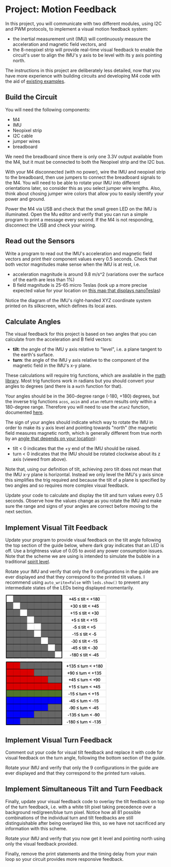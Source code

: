 # Project: Motion Feedback

In this project, you will communicate with two different modules, using I2C and PWM protocols, to implement a visual motion feedback system:
 - the inertial measurement unit (IMU) will continuously measure the acceleration and magnetic field vectors, and
 - the 8-neopixel strip will provide real-time visual feedback to enable the circuit's user to align the IMU's y axis to be level with its y axis pointing north.

The instructions in this project are deliberately less detailed, now that you have more experience with building circuits and developing M4 code with the aid of [existing examples](../hello.md).

## Build the Circuit

You will need the following components:
 - M4
 - IMU
 - Neopixel strip
 - I2C cable
 - jumper wires
 - breadboard

We need the breadboard since there is only one 3.3V output available from the M4, but it must be connected to both the Neopixel strip and the I2C bus.

With your M4 disconnected (with no power), wire the IMU and neopixel strip to the breadboard, then use jumpers to connect the breadboard signals to the M4.  You will need to be able to rotate your IMU into different orientations later, so consider this as you select jumper wire lengths.  Also, think about chosing jumper wire colors that allow you to easily identify your power and ground.

Power the M4 via USB and check that the small green LED on the IMU is illuminated.  Open the Mu editor and verify that you can run a simple program to print a message every second.  If the M4 is not responding, disconnect the USB and check your wiring.

## Read out the Sensors

Write a program to read out the IMU's acceleration and magnetic field vectors and print their component values every 0.5 seconds.  Check that both vector magnitudes make sense when the IMU is at rest, i.e.
 - acceleration magnitude is around 9.8 m/s^2 (variations over the surface of the earth are less than 1%)
 - B field magnitude is 25-65 micro Teslas (look up a more precise expected value for your location on [this map that displays nanoTeslas](img/Bfield_strength.jpg))

Notice the diagram of the IMU's right-handed XYZ coordinate system printed on its silkscreen, which defines its local axes.

## Calculate Angles

The visual feedback for this project is based on two angles that you can calculate from the acceleration and B field vectors:
 - **tilt**: the angle of the IMU y axis relative to "level", i.e. a plane tangent to the earth's surface.
 - **turn**: the angle of the IMU y axis relative to the component of the magnetic field in the IMU's x-y plane.

These calculations will require trig functions, which are available in the [math library](https://circuitpython.readthedocs.io/en/6.0.x/shared-bindings/math/index.html).  Most trig functions work in radians but you should convert your angles to degrees (and there is a `math` function for that).

Your angles should be in the 360-degree range (-180, +180) degrees, but the inverse trig functions `acos`, `asin` and `atan` return results only within a 180-degree range.  Therefore you will need to use the `atan2` function, documented [here](https://docs.python.org/3/library/math.html#math.atan2).

The sign of your angles should indicate which way to rotate the IMU in order to make its y axis level and pointing towards "north" (the magnetic field measures magnetic north, which is generally different from true north by an [angle that depends on your location](https://en.wikipedia.org/wiki/Magnetic_declination)):
 - tilt < 0 indicates that the +y end of the IMU should be raised.
 - turn < 0 indicates that the IMU should be rotated clockwise about its z axis (viewed from above).

Note that, using our definition of tilt, achieving zero tilt does not mean that the IMU x-y plane is horizontal.  Instead we only level the IMU's y axis since this simplifies the trig required and because the tilt of a plane is specified by two angles and so requires more complex visual feedback.

Update your code to calculate and display the tilt and turn values every 0.5 seconds.  Observe how the values change as you rotate the IMU and make sure the range and signs of your angles are correct before moving to the next section.

## Implement Visual Tilt Feedback

Update your program to provide visual feedback on the tilt angle following the top section of the guide below, where dark gray indicates that an LED is off.  Use a brightness value of 0.05 to avoid any power consumption issues.  Note that the scheme we are using is intended to simulate the bubble in a traditional [spirit level](https://en.wikipedia.org/wiki/Spirit_level).

Rotate your IMU and verify that only the 9 configurations in the guide are ever displayed and that they correspond to the printed tilt values.  I recommend using `auto_write=False` with `leds.show()` to prevent any intermediate states of the LEDs being displayed momentarily.

![Motion visual feedback scheme](https://raw.githubusercontent.com/dkirkby/E4S/main/projects/img/MotionFeedback.png)

## Implement Visual Turn Feedback

Comment out your code for visual tilt feedback and replace it with code for visual feedback on the turn angle, following the bottom section of the guide.

Rotate your IMU and verify that only the 9 configurations in the guide are ever displayed and that they correspond to the printed turn values.

## Implement Simultaneous Tilt and Turn Feedback

Finally, update your visual feedback code to overlay the tilt feedback on top of the turn feedback, i.e. with a white tilt pixel taking precedence over a background red/green/blue turn pixel. Notice how all 81  possible combinations of the individual turn and tilt feedbacks are still distinguishable after being overlayed like this, so we have not sacrificed any information with this scheme.

Rotate your IMU and verify that you now get it level and pointing north using only the visual feedback provided.

Finally, remove the print statements and the timing delay from your main loop so your circuit provides more responsive feedback.
